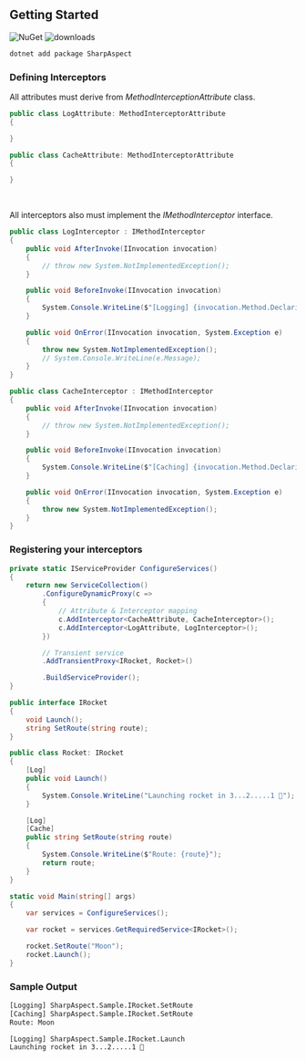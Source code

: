 
## Getting Started
![NuGet](https://img.shields.io/nuget/vpre/SharpAspect?label=SharpAspect%20%7C%20NuGet) ![downloads](https://img.shields.io/nuget/dt/SharpAspect)

```sh
dotnet add package SharpAspect
```

### Defining Interceptors

All attributes must derive from *MethodInterceptionAttribute* class.

```cs
public class LogAttribute: MethodInterceptorAttribute
{

}

public class CacheAttribute: MethodInterceptorAttribute
{

}
```
<br>

All interceptors also must implement the *IMethodInterceptor* interface.

```cs
public class LogInterceptor : IMethodInterceptor
{
    public void AfterInvoke(IInvocation invocation)
    {
        // throw new System.NotImplementedException();
    }

    public void BeforeInvoke(IInvocation invocation)
    {
        System.Console.WriteLine($"[Logging] {invocation.Method.DeclaringType.FullName}.{invocation.Method.Name}");
    }

    public void OnError(IInvocation invocation, System.Exception e)
    {
        throw new System.NotImplementedException();
        // System.Console.WriteLine(e.Message);
    }
}

public class CacheInterceptor : IMethodInterceptor
{
    public void AfterInvoke(IInvocation invocation)
    {
        // throw new System.NotImplementedException();
    }

    public void BeforeInvoke(IInvocation invocation)
    {
        System.Console.WriteLine($"[Caching] {invocation.Method.DeclaringType.FullName}.{invocation.Method.Name}");
    }

    public void OnError(IInvocation invocation, System.Exception e)
    {
        throw new System.NotImplementedException();
    }
}
```

### Registering your interceptors

```cs
private static IServiceProvider ConfigureServices()
{
    return new ServiceCollection()
        .ConfigureDynamicProxy(c =>
        {
            // Attribute & Interceptor mapping
            c.AddInterceptor<CacheAttribute, CacheInterceptor>();
            c.AddInterceptor<LogAttribute, LogInterceptor>();
        })

        // Transient service
        .AddTransientProxy<IRocket, Rocket>()

        .BuildServiceProvider();
}
```

```cs
public interface IRocket
{
    void Launch();
    string SetRoute(string route);
}

public class Rocket: IRocket
{
    [Log]
    public void Launch()
    {
        System.Console.WriteLine("Launching rocket in 3...2.....1 🚀");
    }

    [Log]
    [Cache]
    public string SetRoute(string route)
    {
        System.Console.WriteLine($"Route: {route}");
        return route;
    }
}
```

```cs
static void Main(string[] args)
{
    var services = ConfigureServices();

    var rocket = services.GetRequiredService<IRocket>();

    rocket.SetRoute("Moon");
    rocket.Launch();
}
```

### Sample Output

```sh
[Logging] SharpAspect.Sample.IRocket.SetRoute
[Caching] SharpAspect.Sample.IRocket.SetRoute
Route: Moon

[Logging] SharpAspect.Sample.IRocket.Launch
Launching rocket in 3...2.....1 🚀
```
